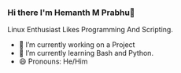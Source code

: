 ### Hi there I'm Hemanth M Prabhu👋
Linux Enthusiast Likes Programming And Scripting.
- 🔭 I’m currently working on a Project
- 🌱 I’m currently learning Bash and Python.
- 😄 Pronouns: He/Him


